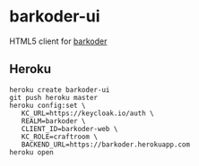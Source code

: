 # barkoder-ui
HTML5 client for [barkoder](https://github.com/maslick/barkoder)

## Heroku
```
heroku create barkoder-ui
git push heroku master
heroku config:set \
   KC_URL=https://keycloak.io/auth \
   REALM=barkoder \
   CLIENT_ID=barkoder-web \
   KC_ROLE=craftroom \
   BACKEND_URL=https://barkoder.herokuapp.com
heroku open
```
